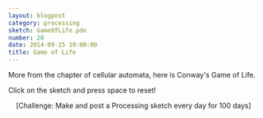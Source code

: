 ```yaml
---
layout: blogpost
category: processing
sketch: GameOfLife.pde
number: 20
date: 2014-09-25 19:00:00
title: Game of Life
---
```


More from the chapter of cellular automata, here is Conway's Game of Life.

<canvas data-processing-sources="/Scripts/GameOfLife.pde"></canvas>	

Click on the sketch and press space to reset!

<center>[Challenge: Make and post a Processing sketch every day for 100 days]</center>